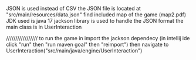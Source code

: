 JSON is used instead of CSV
the JSON file is located at "src/main/resources/data.json"
find included map of the game (map2.pdf)
JDK used is java 17
jackson library is used to handle the JSON format
the main class is in UserInteraction


/////////////////
to run the game in import the jackson dependecy (in intellij ide click "run" then "run maven goal" then "reimport")
then navigate to UserInteraction("src/main/java/engine/UserInteraction")
